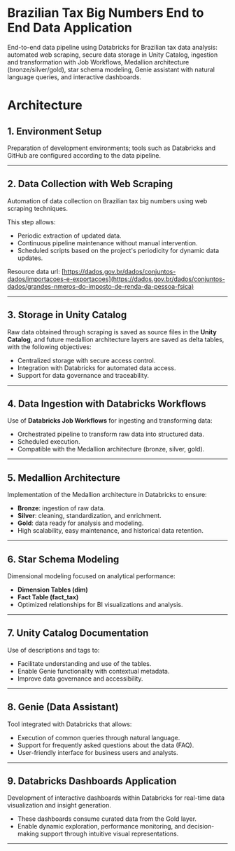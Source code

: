 # Brazilian Tax Big Numbers End to End Data Application
End-to-end data pipeline using Databricks for Brazilian tax data analysis: automated web scraping, secure data storage in Unity Catalog, ingestion and transformation with Job Workflows, Medallion architecture (bronze/silver/gold), star schema modeling, Genie assistant with natural language queries, and interactive dashboards.


# Architecture

## 1. Environment Setup
Preparation of development environments; tools such as Databricks and GitHub are configured according to the data pipeline.

---

## 2. Data Collection with Web Scraping
Automation of data collection on Brazilian tax big numbers using web scraping techniques.

This step allows:
- Periodic extraction of updated data.
- Continuous pipeline maintenance without manual intervention.
- Scheduled scripts based on the project's periodicity for dynamic data updates.

Resource data url:
[https://dados.gov.br/dados/conjuntos-dados/importacoes-e-exportacoes](https://dados.gov.br/dados/conjuntos-dados/grandes-nmeros-do-imposto-de-renda-da-pessoa-fsica)

---

## 3. Storage in Unity Catalog
Raw data obtained through scraping is saved as source files in the **Unity Catalog**, and future medallion architecture layers are saved as delta tables, with the following objectives:
- Centralized storage with secure access control.
- Integration with Databricks for automated data access.
- Support for data governance and traceability.

---

## 4. Data Ingestion with Databricks Workflows
Use of **Databricks Job Workflows** for ingesting and transforming data:
- Orchestrated pipeline to transform raw data into structured data.
- Scheduled execution.
- Compatible with the Medallion architecture (bronze, silver, gold).

---

## 5. Medallion Architecture
Implementation of the Medallion architecture in Databricks to ensure:
- **Bronze**: ingestion of raw data.
- **Silver**: cleaning, standardization, and enrichment.
- **Gold**: data ready for analysis and modeling.
- High scalability, easy maintenance, and historical data retention.

---

## 6. Star Schema Modeling
Dimensional modeling focused on analytical performance:
- **Dimension Tables (dim)**
- **Fact Table (fact_tax)**
- Optimized relationships for BI visualizations and analysis.

---

## 7. Unity Catalog Documentation
Use of descriptions and tags to:
- Facilitate understanding and use of the tables.
- Enable Genie functionality with contextual metadata.
- Improve data governance and accessibility.

---

## 8. Genie (Data Assistant)
Tool integrated with Databricks that allows:
- Execution of common queries through natural language.
- Support for frequently asked questions about the data (FAQ).
- User-friendly interface for business users and analysts.

---

## 9. Databricks Dashboards Application
Development of interactive dashboards within Databricks for real-time data visualization and insight generation.
- These dashboards consume curated data from the Gold layer.
- Enable dynamic exploration, performance monitoring, and decision-making support through intuitive visual representations.

---
